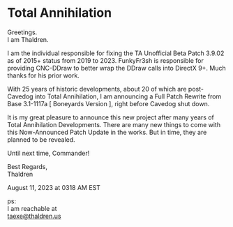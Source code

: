 # Total Annihilation

Greetings.\
I am Thaldren. 

I am the individual responsible for fixing the TA Unofficial Beta Patch 3.9.02 as of 2015+ status from 2019 to 2023. FunkyFr3sh is responsible for providing CNC-DDraw to better wrap the DDraw calls into DirectX 9+. Much thanks for his prior work.

With 25 years of historic developments, about 20 of which are post-Cavedog into Total Annihilation, I am announcing a Full Patch Rewrite from Base 3.1-1117a [ Boneyards Version ], right before Cavedog shut down.

It is my great pleasure to announce this new project after many years of Total Annihilation Developments. There are many new things to come with this Now-Announced Patch Update in the works. But in time, they are planned to be revealed.

Until next time, Commander!


Best Regards,\
Thaldren

August 11, 2023 at 0318 AM EST



ps:\
I am reachable at \
taexe@thaldren.us
